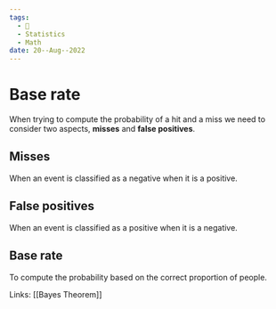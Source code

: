 ```yaml
---
tags:
  - 🌱
  - Statistics
  - Math
date: 20--Aug--2022
---
```


# Base rate

When trying to compute the probability of a hit and a miss we need to consider two aspects, **misses** and **false positives**.
## Misses
When an event is classified as a negative when it is a positive.
## False positives
When an event is classified as a positive when it is a negative.
## Base rate
To compute the probability based on the correct proportion of people.

Links: [[Bayes Theorem]]